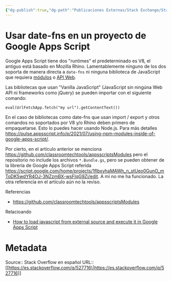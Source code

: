 ```yaml
---
{"dg-publish":true,"dg-path":"Publicaciones Externas/Stack Exchange/Stack Overflow en español/es.stackoverflow.com-527716.md","permalink":"/publicaciones-externas/stack-exchange/stack-overflow-en-espanol/es-stackoverflow-com-527716/","title":"Usar date-fns en un proyecto de Google Apps Script","hide":true,"noteIcon":"\"0\"","created":"2024-04-03T12:49:10.728-06:00","updated":"2024-04-05T16:43:57.702-06:00"}
---
```


# Usar date-fns en un proyecto de Google Apps Script

Google Apps Script tiene dos "runtimes" el predeterminado es V8, el antiguo está basado en Mozilla Rhino. Lamentablemente ninguno de los dos soporta de manera directa a `date-fns` ni ninguna biblioteca de JavaScript que requiera [módulos][1] o [API Web][2].

Las bibliotecas que usan "Vanilla JavaScript" (JavaScript sin ningúna Web API ni frameworks como jQuery) se pueden importar con el siguiente comando:

```
eval(UrlFetchApp.fetch("my url").getContentText())
```

En el caso de bibliotecas como date-fns que usan import / export y otros comandos no soportados por V8 y/o Rhino deben primero de empaquetarse. Esto lo puedes hacer usando Node.js. Para más detalles https://pulse.appsscript.info/p/2021/07/using-npm-modules-inside-of-google-apps-script/.

Por cierto, en el artículo anterior se menciona https://github.com/classroomtechtools/appsscriptsModules pero el repositorio no include los archivos `*.Bundle.gs`, pero se pueden obtener de la librería de Google Apps Script referida https://script.google.com/home/projects/1flbxyhaMAWh_n_stUeo0GunO_mToDK5wdYR4OJ-3NZzmBX-wsFlqG9Zi/edit. A mí no me ha funcionado. La otra referencia en el artículo aún no la reviso.

Referencias

- https://github.com/classroomtechtools/appsscriptsModules

Relacioando

- [How to load javascript from external source and execute it in Google Apps Script](https://stackoverflow.com/q/15548124/1595451)

  [1]: https://developer.mozilla.org/es/docs/Web/JavaScript/Guide/Modules
  [2]: https://developer.mozilla.org/es/docs/Web/API

# Metadata
Source:: Stack Overflow en español
URL:: [[https://es.stackoverflow.com/q/527716\|https://es.stackoverflow.com/q/527716]]

